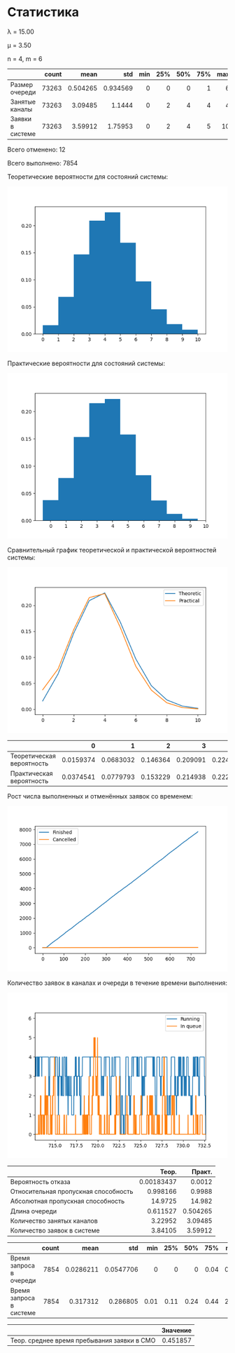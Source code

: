 # Статистика

λ = 15.00



μ = 3.50



n = 4, m = 6



|                  |   count |     mean |      std |   min |   25% |   50% |   75% |   max |
|:-----------------|--------:|---------:|---------:|------:|------:|------:|------:|------:|
| Размер очереди   |   73263 | 0.504265 | 0.934569 |     0 |     0 |     0 |     1 |     6 |
| Занятые каналы   |   73263 | 3.09485  | 1.1444   |     0 |     2 |     4 |     4 |     4 |
| Заявки в системе |   73263 | 3.59912  | 1.75953  |     0 |     2 |     4 |     5 |    10 |



Всего отменено: 12



Всего выполнено: 7854



Теоретические вероятности для состояний системы:

![hist](hists/15112021_163607-1.png)



Практические вероятности для состояний системы:

![hist](hists/15112021_163607.png)



Сравнительный график теоретической и практической вероятностей системы:

![hist](hists/15112021_163607-4.png)



|                           |         0 |         1 |        2 |        3 |        4 |        5 |         6 |         7 |         8 |          9 |          10 |
|:--------------------------|----------:|----------:|---------:|---------:|---------:|---------:|----------:|----------:|----------:|-----------:|------------:|
| Теоретическая вероятность | 0.0159374 | 0.0683032 | 0.146364 | 0.209091 | 0.224027 | 0.16802  | 0.0969345 | 0.0454381 | 0.0179361 | 0.00611457 | 0.00183437  |
| Практическая вероятность  | 0.0374541 | 0.0779793 | 0.153229 | 0.214938 | 0.222677 | 0.157624 | 0.0828249 | 0.0368808 | 0.0123937 | 0.00322127 | 0.000778019 |



Рост числа выполненных и отменённых заявок со временем:

![graph](hists/15112021_163607-2.png)



Количество заявок в каналах и очереди в течение времени выполнения:

![graph](hists/15112021_163607-3.png)



|                                      |       Теор. |    Практ. |
|:-------------------------------------|------------:|----------:|
| Вероятность отказа                   |  0.00183437 |  0.0012   |
| Относительная пропускная способность |  0.998166   |  0.9988   |
| Абсолютная пропускная способность    | 14.9725     | 14.982    |
| Длина очереди                        |  0.611527   |  0.504265 |
| Количество занятых каналов           |  3.22952    |  3.09485  |
| Количество заявок в системе          |  3.84105    |  3.59912  |



|                         |   count |      mean |       std |   min |   25% |   50% |   75% |   max |
|:------------------------|--------:|----------:|----------:|------:|------:|------:|------:|------:|
| Время запроса в очереди |    7854 | 0.0286211 | 0.0547706 |  0    |  0    |  0    |  0.04 |  0.49 |
| Время запроса в системе |    7854 | 0.317312  | 0.286805  |  0.01 |  0.11 |  0.24 |  0.44 |  2.96 |



|                                             |   Значение |
|:--------------------------------------------|-----------:|
| Теор. среднее время пребывания заявки в СМО |   0.451857 |



